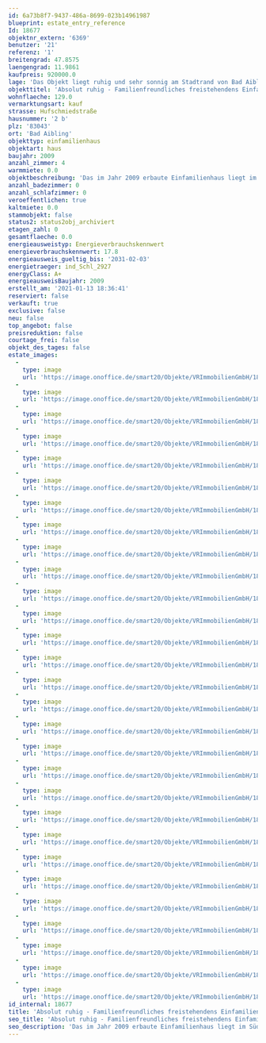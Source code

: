 ```yaml
---
id: 6a73b8f7-9437-486a-8699-023b14961987
blueprint: estate_entry_reference
Id: 18677
objektnr_extern: '6369'
benutzer: '21'
referenz: '1'
breitengrad: 47.8575
laengengrad: 11.9861
kaufpreis: 920000.0
lage: 'Das Objekt liegt ruhig und sehr sonnig am Stadtrand von Bad Aibling, im Ortsteil Willing und eignet sich ideal für Eigennutzer. Kindergarten und Grundschule sind direkt vor Ort; sämtliche Einkaufsmöglichkeiten, Bahnhof und alle weiterführenden Schulen befinden sich nicht weit entfernt in Bad Aibling. Für die Freizeitgestaltung können die Therme, die Eishalle sowie das Freibad in Bad Aibling genutzt werden. Fahrrad- und Fußwege verbinden Bad Aibling und die Ortsteile in alle Himmelsrichtungen mit Gemeinden in der Umgebung und führen auch innerorts auf kurzen Wegen zum Ziel. Die BAB München-Salzburg, Auffahrt Bad Aibling ist in 10 Autominuten erreichbar. Der Bahnhof liegt an der Linie Rosenheim-Holzkirchen (mit S-Bahnvertaktung bis München). Für Sportbegeisterte gibt es zahlreiche Möglichkeiten in der Stadt und der näheren Umgebung, z. B. Reiten, Inline skaten, Radfahren, Nordic Walking, Joggen, Tennis, Ski fahren, Langlaufen, Fußball, Golf um nur einige zu nennen.'
objekttitel: 'Absolut ruhig - Familienfreundliches freistehendens Einfamilienhaus'
wohnflaeche: 129.0
vermarktungsart: kauf
strasse: Hufschmiedstraße
hausnummer: '2 b'
plz: '83043'
ort: 'Bad Aibling'
objekttyp: einfamilienhaus
objektart: haus
baujahr: 2009
anzahl_zimmer: 4
warmmiete: 0.0
objektbeschreibung: 'Das im Jahr 2009 erbaute Einfamilienhaus liegt im Südwesten von Bad Aibling in ruhiger Lage. Im Erdgeschoss befindet sich linker Hand vom Eingang ein Gäste WC und eine Garderobe. Von der Diele aus erreicht man den Küchenbereich. Die hochwertige Einbauküche ist bereits im Kaufpreis enthalten. Mittelpunkt des Hauses ist der Wohn- Essbereich (mit Holzkaminofen), von dem man auf die sonnige und sehr großzügige Terrasse gelangt. Hier kann man gemütlich sitzen und den Blick in den gepflegten Garten im Süden genießen. Der gesamte Erdgeschossbereich ist mit einem warmen Fliesenboden ausgestattet. Über eine ansprechende Holztreppe gelangt man ins Obergeschoss. Hier befindet sich ein helles, geräumiges Badezimmer mit zwei Waschbecken, einer Dusche und einer Badewanne. Des weiteren stehen ein Elternschlafzimmer sowie 2 Kinderzimmer zur Verfügung. In den Kinderzimmern ist jeweils eine kleine Galerie vorhanden die über eine Holztreppe im jeweiligen Zimmer erreichbar ist. Alle Räume im Obergeschoss sind hell und mit Parkett- bzw. Laminat-Böden ausgestattet. Ein Geräteraum hinter dem Carport und ein Gartenhaus auf der Südwestseite bieten viel Platz für Gartengeräte, Fahrräder etc.. Neben dem Carport ist zudem ein Außenstellplatz vorhanden. Das Gebäude ist voll unterkellert und bietet im Untergeschoss einen ca. 29 m² großen Hobbykeller sowie einen weiteren Raum. Die Heizungsanlage (Wärmepumpe) wurde im Jahr 2020 erneuert und auf den neuesten Stand gebracht. Auf dem Dach befindet sich eine Photovoltaikanlage. Die Einspeisevergütung beträgt ca. 2.000,- € p.a.'
anzahl_badezimmer: 0
anzahl_schlafzimmer: 0
veroeffentlichen: true
kaltmiete: 0.0
stammobjekt: false
status2: status2obj_archiviert
etagen_zahl: 0
gesamtflaeche: 0.0
energieausweistyp: Energieverbrauchskennwert
energieverbrauchskennwert: 17.8
energieausweis_gueltig_bis: '2031-02-03'
energietraeger: ind_Schl_2927
energyClass: A+
energieausweisBaujahr: 2009
erstellt_am: '2021-01-13 18:36:41'
reserviert: false
verkauft: true
exclusive: false
neu: false
top_angebot: false
preisreduktion: false
courtage_frei: false
objekt_des_tages: false
estate_images:
  -
    type: image
    url: 'https://image.onoffice.de/smart20/Objekte/VRImmobilienGmbH/18677/e7ca689c-4bb9-497b-9d6c-00e427acb5db.jpg'
  -
    type: image
    url: 'https://image.onoffice.de/smart20/Objekte/VRImmobilienGmbH/18677/e99531d4-fdee-45f5-a159-bf069abe67b8.jpg'
  -
    type: image
    url: 'https://image.onoffice.de/smart20/Objekte/VRImmobilienGmbH/18677/8815dc06-8838-4abe-acc2-9d2848ae6a4e.jpg'
  -
    type: image
    url: 'https://image.onoffice.de/smart20/Objekte/VRImmobilienGmbH/18677/2a4303df-d739-441b-91c6-dd906c332177.jpg'
  -
    type: image
    url: 'https://image.onoffice.de/smart20/Objekte/VRImmobilienGmbH/18677/ddf0ab8e-c38d-4f4e-b5ad-de8e1c02eb8e.jpg'
  -
    type: image
    url: 'https://image.onoffice.de/smart20/Objekte/VRImmobilienGmbH/18677/cce8544f-879b-4c0d-ab0d-38917cade027.jpg'
  -
    type: image
    url: 'https://image.onoffice.de/smart20/Objekte/VRImmobilienGmbH/18677/4d15f77b-63ca-435d-aba0-c4e2e3be7bca.jpg'
  -
    type: image
    url: 'https://image.onoffice.de/smart20/Objekte/VRImmobilienGmbH/18677/9579f2d8-5eae-48e9-b3dc-481fca6ee26e.jpg'
  -
    type: image
    url: 'https://image.onoffice.de/smart20/Objekte/VRImmobilienGmbH/18677/78be1a33-fcca-4e9d-bf77-5910b50b613d.jpg'
  -
    type: image
    url: 'https://image.onoffice.de/smart20/Objekte/VRImmobilienGmbH/18677/8f17ae6f-f9dc-4542-81f4-f87a01fcd0db.jpg'
  -
    type: image
    url: 'https://image.onoffice.de/smart20/Objekte/VRImmobilienGmbH/18677/20d8a83d-09b1-4357-9b05-6d343be79623.jpg'
  -
    type: image
    url: 'https://image.onoffice.de/smart20/Objekte/VRImmobilienGmbH/18677/7e8a9678-39ed-4fae-8355-c6f7d691790d.jpg'
  -
    type: image
    url: 'https://image.onoffice.de/smart20/Objekte/VRImmobilienGmbH/18677/f71b6903-3704-4285-9b95-07764f17751d.jpg'
  -
    type: image
    url: 'https://image.onoffice.de/smart20/Objekte/VRImmobilienGmbH/18677/203dc68d-99b5-44f3-be1e-f81397706333.jpg'
  -
    type: image
    url: 'https://image.onoffice.de/smart20/Objekte/VRImmobilienGmbH/18677/23521500-9806-447d-9020-534919eeb780.jpg'
  -
    type: image
    url: 'https://image.onoffice.de/smart20/Objekte/VRImmobilienGmbH/18677/1237a26d-034c-41c4-a179-33a5fb72f87c.jpg'
  -
    type: image
    url: 'https://image.onoffice.de/smart20/Objekte/VRImmobilienGmbH/18677/4c7707fe-7593-4a74-a541-0341f8f39e2d.jpg'
  -
    type: image
    url: 'https://image.onoffice.de/smart20/Objekte/VRImmobilienGmbH/18677/12bd97c0-f42d-463b-9bb2-7add8c6b09d0.jpg'
  -
    type: image
    url: 'https://image.onoffice.de/smart20/Objekte/VRImmobilienGmbH/18677/03dad031-fdf7-47da-83a0-12cf246f6bc4.jpg'
  -
    type: image
    url: 'https://image.onoffice.de/smart20/Objekte/VRImmobilienGmbH/18677/75db90e4-0ac4-4a1f-8ed5-720af718a5fe.jpg'
  -
    type: image
    url: 'https://image.onoffice.de/smart20/Objekte/VRImmobilienGmbH/18677/c3ec3fcb-8f84-4629-bba1-4bf8b5f5f325.jpg'
  -
    type: image
    url: 'https://image.onoffice.de/smart20/Objekte/VRImmobilienGmbH/18677/a5988f22-aa1d-41b7-888e-9688f0676fdc.jpg'
  -
    type: image
    url: 'https://image.onoffice.de/smart20/Objekte/VRImmobilienGmbH/18677/41bfc60a-3695-493e-ab15-d1117ba8247d.jpg'
  -
    type: image
    url: 'https://image.onoffice.de/smart20/Objekte/VRImmobilienGmbH/18677/b4bf53a9-5359-4369-b51f-4e580889a722.jpg'
  -
    type: image
    url: 'https://image.onoffice.de/smart20/Objekte/VRImmobilienGmbH/18677/47ad284a-d727-46d1-a531-7fee169df328.jpg'
  -
    type: image
    url: 'https://image.onoffice.de/smart20/Objekte/VRImmobilienGmbH/18677/dd5c1a8b-5c69-4e4f-96c6-5aa3d8422d53.jpg'
  -
    type: image
    url: 'https://image.onoffice.de/smart20/Objekte/VRImmobilienGmbH/18677/8856b3de-86bb-4874-ac0a-ba058fe8e5d4.jpg'
  -
    type: image
    url: 'https://image.onoffice.de/smart20/Objekte/VRImmobilienGmbH/18677/f7d13287-29db-42cc-a6f5-898a63736cd8.jpg'
  -
    type: image
    url: 'https://image.onoffice.de/smart20/Objekte/VRImmobilienGmbH/18677/b64ec3c5-b188-42f2-8730-d9a1f4131793.jpg'
id_internal: 18677
title: 'Absolut ruhig - Familienfreundliches freistehendens Einfamilienhaus'
seo_title: 'Absolut ruhig - Familienfreundliches freistehendens Einfamilienhaus'
seo_description: 'Das im Jahr 2009 erbaute Einfamilienhaus liegt im Südwesten von Bad Aibling in ruhiger Lage. Im Erdgeschoss befindet sich linker Hand vom Eingang ein Gäste WC'
---
```

